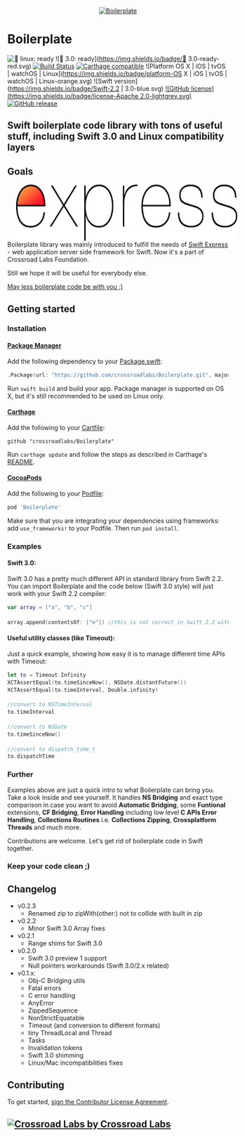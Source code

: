 [<p align="center"><img alt="Boilerplate" src="http://cdn.movieweb.com/img.news/NEnBKLdGEGLarq_1_1.jpg"></p>](#boilerplate)

# Boilerplate

![🐧 linux: ready](https://img.shields.io/badge/%F0%9F%90%A7%20linux-ready-red.svg)
![🐤 3.0: ready](https://img.shields.io/badge/🐤 3.0-ready-red.svg)
[![Build Status](https://travis-ci.org/crossroadlabs/Boilerplate.svg?branch=master)](https://travis-ci.org/crossroadlabs/Boilerplate)
[![Carthage compatible](https://img.shields.io/badge/Carthage-compatible-4BC51D.svg?style=flat)](https://github.com/Carthage/Carthage)
![Platform OS X | iOS | tvOS | watchOS | Linux](https://img.shields.io/badge/platform-OS X | iOS | tvOS | watchOS | Linux-orange.svg)
![Swift version](https://img.shields.io/badge/Swift-2.2 | 3.0-blue.svg)
[![GitHub license](https://img.shields.io/badge/license-Apache 2.0-lightgrey.svg)](https://raw.githubusercontent.com/crossroadlabs/Regex/master/LICENSE)
[![GitHub release](https://img.shields.io/github/release/crossroadlabs/Boilerplate.svg)](https://github.com/crossroadlabs/Boilerplate/releases)

## Swift boilerplate code library with tons of useful stuff, including Swift 3.0 and Linux compatibility layers

## Goals

[<img align="left" src="https://raw.githubusercontent.com/crossroadlabs/Express/master/logo-full.png" hspace="20" height=128>](https://github.com/crossroadlabs/Express) Boilerplate library was mainly introduced to fulfill the needs of [Swift Express](https://github.com/crossroadlabs/Express) - web application server side framework for Swift. Now it's a part of Crossroad Labs Foundation.

Still we hope it will be useful for everybody else.

[May less boilerplate code be with you ;)](#examples)

## Getting started

### Installation

#### [Package Manager](https://swift.org/package-manager/)

Add the following dependency to your [Package.swift](https://github.com/apple/swift-package-manager/blob/master/Documentation/Package.swift.md):

```swift
.Package(url: "https://github.com/crossroadlabs/Boilerplate.git", majorVersion: 0)
```

Run ```swift build``` and build your app. Package manager is supported on OS X, but it's still recommended to be used on Linux only.

#### [Carthage](https://github.com/Carthage/Carthage)
Add the following to your [Cartfile](https://github.com/Carthage/Carthage/blob/master/Documentation/Artifacts.md#cartfile):

```
github "crossroadlabs/Boilerplate"
```

Run `carthage update` and follow the steps as described in Carthage's [README](https://github.com/Carthage/Carthage#adding-frameworks-to-an-application).

#### [CocoaPods](http://cocoapods.org/)
Add the following to your [Podfile](http://guides.cocoapods.org/using/the-podfile.html):

```rb
pod 'Boilerplate'
```

Make sure that you are integrating your dependencies using frameworks: add `use_frameworks!` to your Podfile. Then run `pod install`.

### Examples

#### Swift 3.0:

Swift 3.0 has a pretty much different API in standard library from Swift 2.2. You can import Boilerplate and the code below (Swift 3.0 style) will just work with your Swift 2.2 compiler:

```swift
var array = ["a", "b", "c"]
        
array.append(contentsOf: ["e"]) //this is not correct in Swift 2.2 without Boilerplate
```

#### Useful utility classes (like Timeout):

Just a quick example, showing how easy it is to manage different time APIs with Timeout:

```swift
let to = Timeout.Infinity
XCTAssertEqual(to.timeSinceNow(), NSDate.distantFuture())
XCTAssertEqual(to.timeInterval, Double.infinity)

//convert to NSTimeInterval
to.timeInterval

//convert to NSDate
to.timeSinceNow()

//convert to dispatch_time_t
to.dispatchTime
```

### Further

Examples above are just a quick intro to what Boilerplate can bring you. Take a look inside and see yourself. It handles __NS Bridging__ and exact type comparison in case you want to avoid __Automatic Bridging__, some __Funtional__ extensions, __CF Bridging__, __Error Handling__ including low level __C APIs Error Handling__, __Collections Routines__ i.e. __Collections Zipping__, __Crossplatform Threads__ and much more.

Contributions are welcome. Let's get rid of boilerplate code in Swift together.

### Keep your code clean ;)

## Changelog

* v0.2.3
	* Renamed zip to zipWith(other:) not to collide with built in zip
* v0.2.2
	* Minor Swift 3.0 Array fixes
* v0.2.1
	* Range shims for Swift 3.0
* v0.2.0
	* Swift 3.0 preview 1 support
	* Null pointers workarounds (Swift 3.0/2.x related)
* v0.1.x:
	* Obj-C Bridging utils
	* Fatal errors
	* C error handling
	* AnyError
	* ZippedSequence
	* NonStrictEquatable
	* Timeout (and conversion to different formats)
	* tiny ThreadLocal and Thread
	* Tasks
	* Invalidation tokens
	* Swift 3.0 shimming
	* Linux/Mac incompatibilities fixes

## Contributing

To get started, <a href="https://www.clahub.com/agreements/crossroadlabs/Boilerplate">sign the Contributor License Agreement</a>.

## [![Crossroad Labs](http://i.imgur.com/iRlxgOL.png?1) by Crossroad Labs](http://www.crossroadlabs.xyz/)